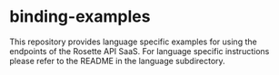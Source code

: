 # binding-examples

This repository provides language specific examples for using the endpoints of the Rosette API SaaS.  For language specific instructions please refer to the README in the language subdirectory.